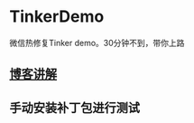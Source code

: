 # TinkerDemo
微信热修复Tinker demo。30分钟不到，带你上路
## [博客讲解](https://juejin.im/post/5d78c2726fb9a06b0703e990)

## 手动安装补丁包进行测试
